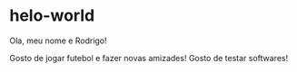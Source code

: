 # helo-world

Ola, meu nome e Rodrigo!

Gosto de jogar futebol e fazer novas amizades! Gosto de testar softwares!
